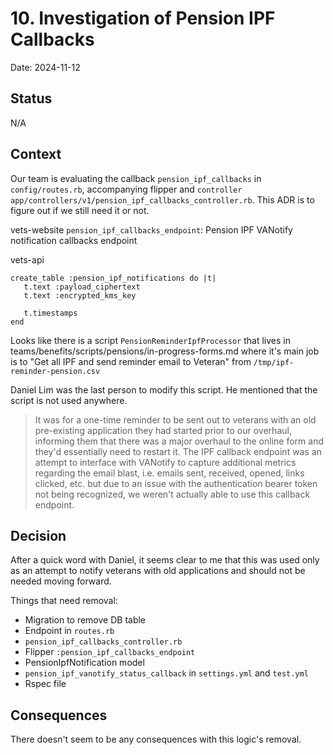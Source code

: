 # 10. Investigation of Pension IPF Callbacks

Date: 2024-11-12

## Status

N/A

## Context

Our team is evaluating the callback `pension_ipf_callbacks` in `config/routes.rb`, accompanying flipper 
and `controller app/controllers/v1/pension_ipf_callbacks_controller.rb`. This ADR is to figure out if we still need it or not.

vets-website
`pension_ipf_callbacks_endpoint`: Pension IPF VANotify notification callbacks endpoint

vets-api
```
create_table :pension_ipf_notifications do |t|
   t.text :payload_ciphertext
   t.text :encrypted_kms_key

   t.timestamps
end
```

Looks like there is a script `PensionReminderIpfProcessor` that lives in teams/benefits/scripts/pensions/in-progress-forms.md where it's main job is to "Get all IPF and send reminder email to Veteran" from
`/tmp/ipf-reminder-pension.csv`

Daniel Lim was the last person to modify this script. He mentioned that the script is not used anywhere. 
> It was for a one-time reminder to be sent out to veterans with an old pre-existing application they had started prior to our overhaul, informing them that there was a major overhaul to the online form and they'd essentially need to restart it. The IPF callback endpoint was an attempt to interface with VANotify to capture additional metrics regarding the email blast, i.e. emails sent, received, opened, links clicked, etc. but due to an issue with the authentication bearer token not being recognized, we weren't actually able to use this callback endpoint.


## Decision
After a quick word with Daniel, it seems clear to me that this was used only as an attempt to notify veterans with old applications and should not be needed moving forward.

Things that need removal:
- Migration to remove DB table
- Endpoint in `routes.rb`
- `pension_ipf_callbacks_controller.rb`
- Flipper `:pension_ipf_callbacks_endpoint`
- PensionIpfNotification model 
- `pension_ipf_vanotify_status_callback` in `settings.yml` and `test.yml`
- Rspec file

## Consequences
There doesn't seem to be any consequences with this logic's removal.
